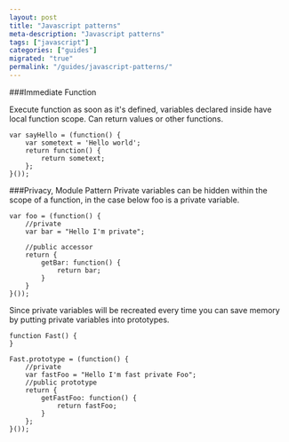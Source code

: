 ```yaml
---
layout: post
title: "Javascript patterns"
meta-description: "Javascript patterns"
tags: ["javascript"]
categories: ["guides"]
migrated: "true"
permalink: "/guides/javascript-patterns/"
---
```

###Immediate Function

Execute function as soon as it's defined, variables declared inside have local function scope. Can return values or other functions.

    var sayHello = (function() {
        var sometext = 'Hello world';
        return function() {
            return sometext;
        };
    }());

###Privacy, Module Pattern
Private variables can be hidden within the scope of a function, in the case below foo is a private variable.

    var foo = (function() {
    	//private
    	var bar = "Hello I'm private";
    	
    	//public accessor
    	return {
    		getBar: function() {
    			return bar;
    		}
    	}
    }());

Since private variables will be recreated every time you can save memory by putting private variables into prototypes.

    function Fast() {
    }
    
    Fast.prototype = (function() {
    	//private 
    	var fastFoo = "Hello I'm fast private Foo";
    	//public prototype
    	return {
    		getFastFoo: function() {
    			return fastFoo;
    		}
    	};
    }());

